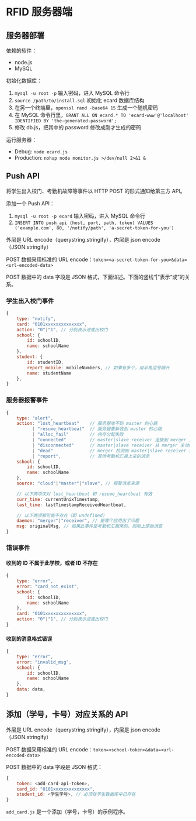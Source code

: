 # RFID 服务器端

## 服务器部署

依赖的软件：

* node.js
* MySQL

初始化数据库：

1. ```mysql -u root -p``` 输入密码，进入 MySQL 命令行
2. ```source /path/to/install.sql``` 初始化 ecard 数据库结构
3. 在另一个终端里，```openssl rand -base64 15``` 生成一个随机密码
4. 在 MySQL 命令行里，```GRANT ALL ON ecard.* TO 'ecard-www'@'localhost' IDENTIFIED BY 'the-generated-password';```
5. 修改 db.js，把其中的 password 修改成刚才生成的密码

运行服务器：

* Debug: ```node ecard.js```
* Production: ```nohup node monitor.js >/dev/null 2>&1 &```


## Push API

将学生出入校门、考勤机故障等事件以 HTTP POST 的形式通知给第三方 API。

添加一个 Push API：

1. ```mysql -u root -p ecard``` 输入密码，进入 MySQL 命令行
2. ```INSERT INTO push_api (host, port, path, token) VALUES ('example.com', 80, '/notify/path', 'a-secret-token-for-you')```

外层是 URL encode（querystring.stringify），内层是 json encode（JSON.stringify）

POST 数据采用标准的 URL encode：```token=<a-secret-token-for-you>&data=<url-encoded-data>```

POST 数据中的 data 字段是 JSON 格式，下面详述。下面的竖线“|”表示“或”的关系。

### 学生出入校门事件

```js
{
    type: "notify",
    card: "0101xxxxxxxxxxxxxx",
    action: "0"|"1", // 分别表示进或出校门
    school: {
        id: schoolID, 
        name: schoolName
    },
    student: {
        id: studentID,
        report_mobile: mobileNumbers, // 如果有多个，用半角逗号隔开
        name: studentName
    },
}
```

### 服务器报警事件

```js
{
    type: "alert",
    action: "lost_heartbeat"    // 服务器收不到 master 的心跳
          | "resume_heartbeat"  // 服务器重新收到 master 的心跳
          | "alloc_fail"        // 内存分配失败
          | "connected"         // master|slave receiver 连接到 merger 上
          | "disconnected"      // master|slave receiver 从 merger 主动断开（如重启服务）
          | "dead"              // merger 检测到 master|slave receiver 死掉了
          | "report",           // 其他考勤机汇报上来的消息
    school: {
        id: schoolID,
        name: schoolName
    },
    source: "cloud"|"master"|"slave", // 报警消息来源

    // 以下两项仅对 lost_heartbeat 和 resume_heartbeat 有效
    curr_time: currentUnixTimestamp,
    last_time: lastTimestampReceivedHeartbeat,

    // 以下两项都可能不存在（即 undefined）
    daemon: "merger"|"receiver", // 是哪个应用出了问题
    msg: originalMsg, // 如果此事件是考勤机汇报来的，则附上原始消息
}
```

### 错误事件

#### 收到的 ID 不属于此学校，或者 ID 不存在

```js
{
    type: "error",
    error: "card_not_exist",
    school: {
        id: schoolID,
        name: schoolName
    },
    card: "0101xxxxxxxxxxxxxx",
    action: "0"|"1", // 分别表示进或出校门
}
```

#### 收到的消息格式错误

```js
{
    type: "error",
    error: "invalid_msg",
    school: {
        id: schoolID,
        name: schoolName
    },
    data: data,
}
```


## 添加（学号，卡号）对应关系的 API

外层是 URL encode（querystring.stringify），内层是 json encode（JSON.stringify）

POST 数据采用标准的 URL encode：```token=<school-token>&data=<url-encoded-data>```

POST 数据中的 data 字段是 JSON 格式：

```js
{
    token: <add-card-api-token>,
    card_id: "0101xxxxxxxxxxxxxx",
    student_id: <学生学号>, // 必须在学生数据库中已存在
}
```

```add_card.js``` 是一个添加（学号，卡号）的示例程序。
